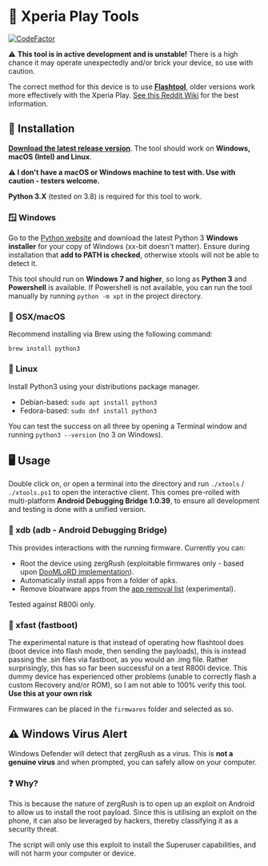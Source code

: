 # 📲 Xperia Play Tools
[![CodeFactor](https://www.codefactor.io/repository/github/soup-bowl/xperiaplay-tools/badge)](https://www.codefactor.io/repository/github/soup-bowl/xperiaplay-tools)

⚠️ **This tool is in active development and is unstable!** There is a high chance it may operate unexpectedly and/or brick your device, so use with caution.

The correct method for this device is to use **[Flashtool](https://github.com/Androxyde/Flashtool)**, older versions work more effectively with the Xperia Play.
[See this Reddit Wiki](https://www.reddit.com/r/xperiaplay/wiki/index#wiki_flashtool) for the best information.

## 💽 Installation
**[Download the latest release version](https://github.com/soup-bowl/XperiaPlay-Tools/releases/latest)**. The tool should work on **Windows, macOS (Intel) and Linux**.

**⚠️ I don't have a macOS or Windows machine to test with. Use with caution - testers welcome.**

**Python 3.X** (tested on 3.8) is required for this tool to work.

### 🪟 Windows
Go to the [Python website][pywin] and download the latest Python 3 **Windows installer** for your copy of Windows (xx-bit doesn't matter). Ensure during installation that **add to PATH is checked**, otherwise xtools will not be able to detect it.

This tool should run on **Windows 7 and higher**, so long as **Python 3** and **Powershell** is available. If Powershell is not available, you can run the tool manually by running `python -m xpt` in the project directory.

### 🍎 OSX/macOS
Recommend installing via Brew using the following command:

`brew install python3`

### 🐧 Linux
Install Python3 using your distributions package manager.

* Debian-based: `sudo apt install python3`
* Fedora-based: `sudo dnf install python3`

You can test the success on all three by opening a Terminal window and running `python3 --version` (no 3 on Windows). 

## 🖥 Usage
Double click on, or open a terminal into the directory and run `./xtools` / `./xtools.ps1` to open the interactive client. This comes pre-rolled with multi-platform **Android Debugging Bridge 1.0.39**, to ensure all development and testing is done with a unified version.

### 🤖 xdb (adb - Android Debugging Bridge)
This provides interactions with the running firmware. Currently you can:
* Root the device using zergRush (exploitable firmwares only - based upon [DooMLoRD implementation](https://forum.xda-developers.com/t/04-jan-rooting-unrooting-doomlords-easy-rooting-toolkit-v4-0-zergrush-exploit.1321582/)).
* Automatically install apps from a folder of apks.
* Remove bloatware apps from the [app removal list][applist] (experimental).

Tested against R800i only.

### 🐞 xfast (fastboot)
The experimental nature is that instead of operating how flashtool does (boot device into flash mode, then sending the payloads), this is instead passing the .sin files via fastboot, as you would an .img file. Rather surprisingly, this has so far been successful on a test R800i device. This dummy device has experienced other problems (unable to correctly flash a custom Recovery and/or ROM), so I am not able to 100% verify this tool. **Use this at your own risk**

Firmwares can be placed in the `firmwares` folder and selected as so.

## ⚠️ Windows Virus Alert
Windows Defender will detect that zergRush as a virus. This is **not a genuine virus** and when prompted, you can safely allow on your computer.

### ❓ Why?
This is because the nature of zergRush is to open up an exploit on Android to allow us to install the root payload. Since this is utilising an exploit on the phone, it can also be leveraged by hackers, thereby classifying it as a security threat.

The script will only use this exploit to install the Superuser capabilities, and will not harm your computer or device.

[pywin]: https://www.python.org/downloads/windows/
[applist]: https://revive.today/xpapk
[adb-win]: https://dl.google.com/android/repository/platform-tools_r26.0.1-windows.zip
[adb-mac]: https://dl.google.com/android/repository/platform-tools_r26.0.1-darwin.zip
[adb-lnx]: https://dl.google.com/android/repository/platform-tools_r26.0.1-linux.zip
